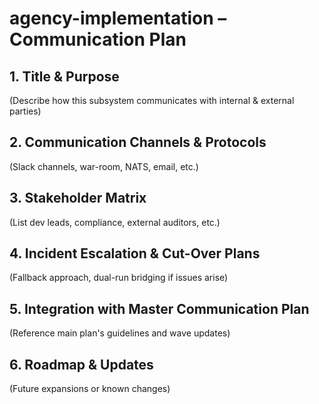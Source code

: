 # agency-implementation – Communication Plan

## 1. Title & Purpose
(Describe how this subsystem communicates with internal & external parties)

## 2. Communication Channels & Protocols
(Slack channels, war-room, NATS, email, etc.)

## 3. Stakeholder Matrix
(List dev leads, compliance, external auditors, etc.)

## 4. Incident Escalation & Cut-Over Plans
(Fallback approach, dual-run bridging if issues arise)

## 5. Integration with Master Communication Plan
(Reference main plan's guidelines and wave updates)

## 6. Roadmap & Updates
(Future expansions or known changes)
